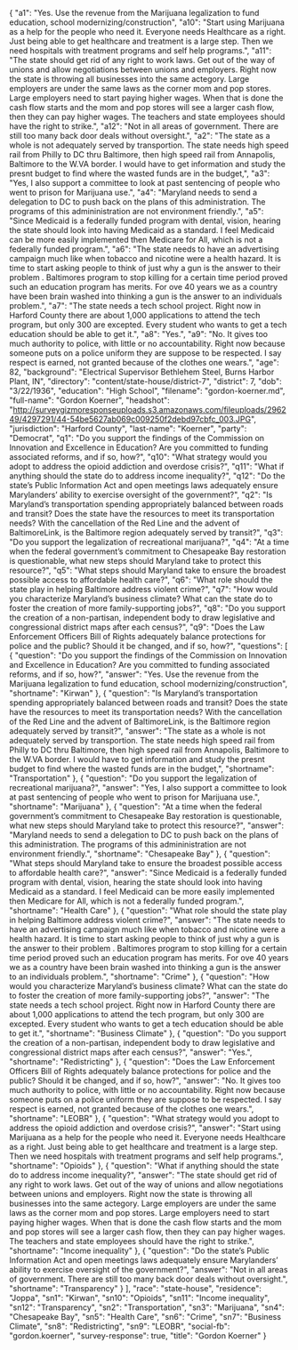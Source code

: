 {
  "a1": "Yes. Use the revenue from the Marijuana legalization to fund education, school modernizing/construction",
  "a10": "Start using Marijuana as a help for the people who need it. Everyone needs Healthcare as a right. Just being able to get healthcare and treatment is a large step. Then we need hospitals with treatment programs and self help programs.",
  "a11": "The state should get rid of any right to work laws. Get out of the way of unions and allow negotiations between unions and employers. Right now the state is throwing all businesses into the same actegory. Large employers are under the same laws as the corner mom and pop stores. Large employers need to start paying higher wages. When that is done the cash flow starts and the mom and pop stores will see a larger cash flow, then they can pay higher wages. The teachers and state employees should have the right to strike.",
  "a12": "Not in all areas of government. There are still too many back door deals without oversight.",
  "a2": "The state as a whole is not adequately served by transportion. The state needs high speed rail from Philly to DC thru Baltimore, then high speed rail from Annapolis, Baltimore to the W.VA border. I would have to get information and study the presnt budget to find where the wasted funds are in the budget,",
  "a3": "Yes, I also support a committee to look at past sentencing of people who went to prison for Marijuana use.",
  "a4": "Maryland needs to send a delegation to DC to push back on the plans of this administration. The programs of this admininistration are not environment friendly.",
  "a5": "Since Medicaid is a federally funded program with dental, vision, hearing the state should look into having Medicaid as a standard. I feel Medicaid can be more easily implemented then Medicare for All, which is not a federally funded program.",
  "a6": "The state needs to have an advertising campaign much like when tobacco and nicotine were a health hazard. It is time to start asking people to think of just why a gun is the answer to their problem . Baltimores program to stop killing for a certain time period proved such an education program has merits. For ove 40 years we as a country have been brain washed into thinking a gun is the answer to an individuals problem.",
  "a7": "The state needs a tech school project. Right now in Harford County there are about 1,000 applications to attend the tech program, but only 300 are excepted. Every student who wants to get a tech education should be able to get it.",
  "a8": "Yes.",
  "a9": "No. It gives too much authority to police, with little or no accountability. Right now because someone puts on a police uniform they are suppose to be respected. I say respect is earned, not granted because of the clothes one wears.",
  "age": 82,
  "background": "Electrical Supervisor Bethlehem Steel, Burns Harbor Plant, IN",
  "directory": "content/state-house/district-7",
  "district": 7,
  "dob": "3/22/1936",
  "education": "High School",
  "filename": "gordon-koerner.md",
  "full-name": "Gordon Koerner",
  "headshot": "http://surveygizmoresponseuploads.s3.amazonaws.com/fileuploads/296249/4297291/44-54be5627ab069c009250f2debd97cbfc_003.JPG",
  "jurisdiction": "Harford County",
  "last-name": "Koerner",
  "party": "Democrat",
  "q1": "Do you support the findings of the Commission on Innovation and Excellence in Education? Are you committed to funding associated reforms, and if so, how?",
  "q10": "What strategy would you adopt to address the opioid addiction and overdose crisis?",
  "q11": "What if anything should the state do to address income inequality?",
  "q12": "Do the state’s Public Information Act and open meetings laws adequately ensure Marylanders’ ability to exercise oversight of the government?",
  "q2": "Is Maryland’s transportation spending appropriately balanced between roads and transit? Does the state have the resources to meet its transportation needs? With the cancellation of the Red Line and the advent of BaltimoreLink, is the Baltimore region adequately served by transit?",
  "q3": "Do you support the legalization of recreational marijuana?",
  "q4": "At a time when the federal government’s commitment to Chesapeake Bay restoration is questionable, what new steps should Maryland take to protect this resource?",
  "q5": "What steps should Maryland take to ensure the broadest possible access to affordable health care?",
  "q6": "What role should the state play in helping Baltimore address violent crime?",
  "q7": "How would you characterize Maryland’s business climate? What can the state do to foster the creation of more family-supporting jobs?",
  "q8": "Do you support the creation of a non-partisan, independent body to draw legislative and congressional district maps after each census?",
  "q9": "Does the Law Enforcement Officers Bill of Rights adequately balance protections for police and the public? Should it be changed, and if so, how?",
  "questions": [
    {
      "question": "Do you support the findings of the Commission on Innovation and Excellence in Education? Are you committed to funding associated reforms, and if so, how?",
      "answer": "Yes. Use the revenue from the Marijuana legalization to fund education, school modernizing/construction",
      "shortname": "Kirwan"
    },
    {
      "question": "Is Maryland’s transportation spending appropriately balanced between roads and transit? Does the state have the resources to meet its transportation needs? With the cancellation of the Red Line and the advent of BaltimoreLink, is the Baltimore region adequately served by transit?",
      "answer": "The state as a whole is not adequately served by transportion. The state needs high speed rail from Philly to DC thru Baltimore, then high speed rail from Annapolis, Baltimore to the W.VA border. I would have to get information and study the presnt budget to find where the wasted funds are in the budget,",
      "shortname": "Transportation"
    },
    {
      "question": "Do you support the legalization of recreational marijuana?",
      "answer": "Yes, I also support a committee to look at past sentencing of people who went to prison for Marijuana use.",
      "shortname": "Marijuana"
    },
    {
      "question": "At a time when the federal government’s commitment to Chesapeake Bay restoration is questionable, what new steps should Maryland take to protect this resource?",
      "answer": "Maryland needs to send a delegation to DC to push back on the plans of this administration. The programs of this admininistration are not environment friendly.",
      "shortname": "Chesapeake Bay"
    },
    {
      "question": "What steps should Maryland take to ensure the broadest possible access to affordable health care?",
      "answer": "Since Medicaid is a federally funded program with dental, vision, hearing the state should look into having Medicaid as a standard. I feel Medicaid can be more easily implemented then Medicare for All, which is not a federally funded program.",
      "shortname": "Health Care"
    },
    {
      "question": "What role should the state play in helping Baltimore address violent crime?",
      "answer": "The state needs to have an advertising campaign much like when tobacco and nicotine were a health hazard. It is time to start asking people to think of just why a gun is the answer to their problem . Baltimores program to stop killing for a certain time period proved such an education program has merits. For ove 40 years we as a country have been brain washed into thinking a gun is the answer to an individuals problem.",
      "shortname": "Crime"
    },
    {
      "question": "How would you characterize Maryland’s business climate? What can the state do to foster the creation of more family-supporting jobs?",
      "answer": "The state needs a tech school project. Right now in Harford County there are about 1,000 applications to attend the tech program, but only 300 are excepted. Every student who wants to get a tech education should be able to get it.",
      "shortname": "Business Climate"
    },
    {
      "question": "Do you support the creation of a non-partisan, independent body to draw legislative and congressional district maps after each census?",
      "answer": "Yes.",
      "shortname": "Redistricting"
    },
    {
      "question": "Does the Law Enforcement Officers Bill of Rights adequately balance protections for police and the public? Should it be changed, and if so, how?",
      "answer": "No. It gives too much authority to police, with little or no accountability. Right now because someone puts on a police uniform they are suppose to be respected. I say respect is earned, not granted because of the clothes one wears.",
      "shortname": "LEOBR"
    },
    {
      "question": "What strategy would you adopt to address the opioid addiction and overdose crisis?",
      "answer": "Start using Marijuana as a help for the people who need it. Everyone needs Healthcare as a right. Just being able to get healthcare and treatment is a large step. Then we need hospitals with treatment programs and self help programs.",
      "shortname": "Opioids"
    },
    {
      "question": "What if anything should the state do to address income inequality?",
      "answer": "The state should get rid of any right to work laws. Get out of the way of unions and allow negotiations between unions and employers. Right now the state is throwing all businesses into the same actegory. Large employers are under the same laws as the corner mom and pop stores. Large employers need to start paying higher wages. When that is done the cash flow starts and the mom and pop stores will see a larger cash flow, then they can pay higher wages. The teachers and state employees should have the right to strike.",
      "shortname": "Income inequality"
    },
    {
      "question": "Do the state’s Public Information Act and open meetings laws adequately ensure Marylanders’ ability to exercise oversight of the government?",
      "answer": "Not in all areas of government. There are still too many back door deals without oversight.",
      "shortname": "Transparency"
    }
  ],
  "race": "state-house",
  "residence": "Joppa",
  "sn1": "Kirwan",
  "sn10": "Opioids",
  "sn11": "Income inequality",
  "sn12": "Transparency",
  "sn2": "Transportation",
  "sn3": "Marijuana",
  "sn4": "Chesapeake Bay",
  "sn5": "Health Care",
  "sn6": "Crime",
  "sn7": "Business Climate",
  "sn8": "Redistricting",
  "sn9": "LEOBR",
  "social-fb": "gordon.koerner",
  "survey-response": true,
  "title": "Gordon Koerner"
}
